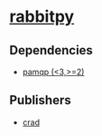 # [rabbitpy](https://pypi.org/project/rabbitpy)

## Dependencies
- [pamqp (<3,>=2)](packages/p/pamqp.md)



## Publishers
- [crad](https://pypi.org/user/crad)

